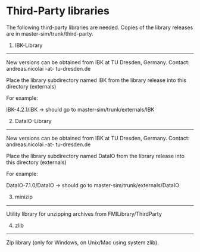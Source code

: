 Third-Party libraries
=====================

The following third-party libraries are needed.
Copies of the library releases are in master-sim/trunk/third-party.

1. IBK-Library
--------------

New versions can be obtained from IBK at TU Dresden, Germany.
Contact: andreas.nicolai -at- tu-dresden.de

Place the library subdirectory named IBK from the library release 
into this directory (externals)

For example:

IBK-4.2.1/IBK  -> should go to master-sim/trunk/externals/IBK


2. DataIO-Library
-----------------

New versions can be obtained from IBK at TU Dresden, Germany.
Contact: andreas.nicolai -at- tu-dresden.de

Place the library subdirectory named DataIO from the library release 
into this directory (externals)

For example:

DataIO-7.1.0/DataIO  -> should go to master-sim/trunk/externals/DataIO


3. minizip
----------

Utility library for unzipping archives from FMILibrary/ThirdParty


4. zlib
-------

Zip library (only for Windows, on Unix/Mac using system zlib).





